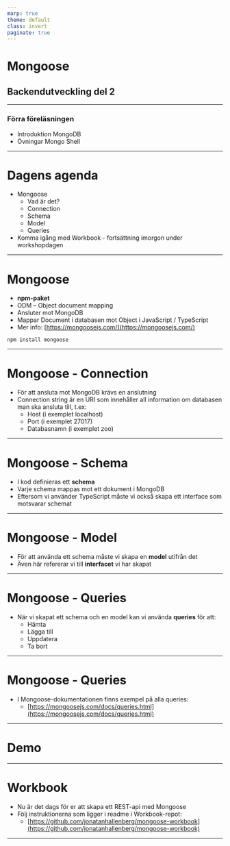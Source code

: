 ```yaml
---
marp: true
theme: default
class: invert
paginate: true
---
```


# Mongoose

## Backendutveckling del 2

---

### Förra föreläsningen

- Introduktion MongoDB
- Övningar Mongo Shell

---

# Dagens agenda

- Mongoose
  - Vad är det?
  - Connection
  - Schema
  - Model
  - Queries
- Komma igång med Workbook - fortsättning imorgon under workshopdagen

---

# Mongoose

- **npm-paket**
- ODM – Object document mapping
- Ansluter mot MongoDB
- Mappar Document i databasen mot Object i JavaScript / TypeScript
- Mer info: [https://mongoosejs.com/](https://mongoosejs.com/)

```npm install mongoose```

---

# Mongoose - Connection

- För att ansluta mot MongoDB krävs en anslutning
- Connection string är en URI som innehåller all information om databasen man ska ansluta till, t.ex:
  - Host (i exemplet localhost)
  - Port (i exemplet 27017)
  - Databasnamn (i exemplet zoo)

---

# Mongoose - Schema

- I kod definieras ett **schema**
- Varje schema mappas mot ett dokument i MongoDB
- Eftersom vi använder TypeScript måste vi också skapa ett interface som motsvarar schemat

---

# Mongoose - Model

- För att använda ett schema måste vi skapa en **model** utifrån det
- Även här refererar vi till **interfacet** vi har skapat

---

# Mongoose - Queries

- När vi skapat ett schema och en model kan vi använda **queries** för att:
  - Hämta
  - Lägga till
  - Uppdatera
  - Ta bort

---

# Mongoose - Queries

- I Mongoose-dokumentationen finns exempel på alla queries:
  - [https://mongoosejs.com/docs/queries.html](https://mongoosejs.com/docs/queries.html)

---

# Demo

---

# Workbook

- Nu är det dags för er att skapa ett REST-api med Mongoose
- Följ instruktionerna som ligger i readme i Workbook-repot:
  - [https://github.com/jonatanhallenberg/mongoose-workbook](https://github.com/jonatanhallenberg/mongoose-workbook)

---
